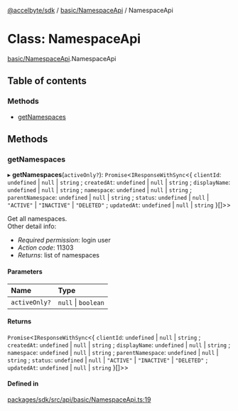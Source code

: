 [@accelbyte/sdk](../README.md) / [basic/NamespaceApi](../modules/basic_NamespaceApi.md) / NamespaceApi

# Class: NamespaceApi

[basic/NamespaceApi](../modules/basic_NamespaceApi.md).NamespaceApi

## Table of contents

### Methods

- [getNamespaces](basic_NamespaceApi.NamespaceApi.md#getnamespaces)

## Methods

### getNamespaces

▸ **getNamespaces**(`activeOnly?`): `Promise`<`IResponseWithSync`<{ `clientId`: `undefined` \| ``null`` \| `string` ; `createdAt`: `undefined` \| ``null`` \| `string` ; `displayName`: `undefined` \| ``null`` \| `string` ; `namespace`: `undefined` \| ``null`` \| `string` ; `parentNamespace`: `undefined` \| ``null`` \| `string` ; `status`: `undefined` \| ``null`` \| ``"ACTIVE"`` \| ``"INACTIVE"`` \| ``"DELETED"`` ; `updatedAt`: `undefined` \| ``null`` \| `string`  }[]\>\>

Get all namespaces.<br>Other detail info: <ul><li><i>Required permission</i>: login user</li><li><i>Action code</i>: 11303</li><li><i>Returns</i>: list of namespaces</li></ul>

#### Parameters

| Name | Type |
| :------ | :------ |
| `activeOnly?` | ``null`` \| `boolean` |

#### Returns

`Promise`<`IResponseWithSync`<{ `clientId`: `undefined` \| ``null`` \| `string` ; `createdAt`: `undefined` \| ``null`` \| `string` ; `displayName`: `undefined` \| ``null`` \| `string` ; `namespace`: `undefined` \| ``null`` \| `string` ; `parentNamespace`: `undefined` \| ``null`` \| `string` ; `status`: `undefined` \| ``null`` \| ``"ACTIVE"`` \| ``"INACTIVE"`` \| ``"DELETED"`` ; `updatedAt`: `undefined` \| ``null`` \| `string`  }[]\>\>

#### Defined in

[packages/sdk/src/api/basic/NamespaceApi.ts:19](https://github.com/AccelByte/accelbyte-web-sdk/blob/57827c8/packages/sdk/src/api/basic/NamespaceApi.ts#L19)
